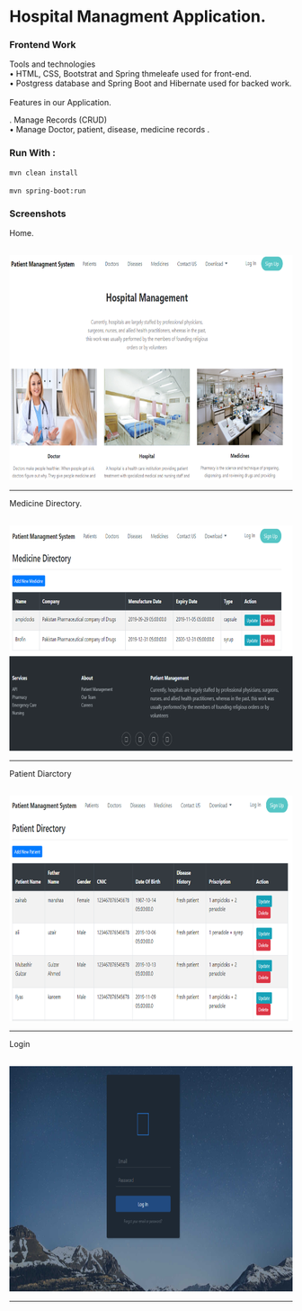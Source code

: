 # Hospital Managment Application.

<h3>Frontend Work</h3>
Tools and technologies <br/>
•	HTML, CSS, Bootstrat and Spring thmeleafe used for front-end.<br/>
•	Postgress database and Spring Boot and Hibernate used for backed work. </br><br/>
Features in our Application.<br/>

. Manage Records (CRUD)<br/>
   • Manage Doctor, patient, disease, medicine records .<br/>


<h3> Run With :</h3>

```
mvn clean install  

mvn spring-boot:run
```
<h3>Screenshots</h3>

<p>Home.</p><br>
<img src="assests/1Capture.PNG" width="700" height="400">
<hr>
<p>Medicine Directory.</p><br>
<img src="assests/2Capture.PNG" width="700" height="400">
<hr>
<p>Patient Diarctory</p><br>
<img src="assests/3Capture.PNG" width="700" height="400">
<hr>
<p>Login</p><br>
<img src="assests/4Capture.PNG" width="700" height="400">
<hr>
